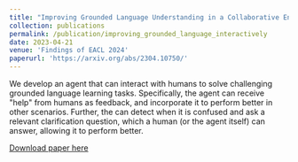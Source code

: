 ```yaml
---
title: "Improving Grounded Language Understanding in a Collaborative Environment by Interacting with Agents Through Help Feedback"
collection: publications
permalink: /publication/improving_grounded_language_interactively
date: 2023-04-21
venue: 'Findings of EACL 2024'
paperurl: 'https://arxiv.org/abs/2304.10750/'
---
```

We develop an agent that can interact with humans to solve challenging grounded language learning tasks. Specifically, the agent can receive "help" from humans as feedback, and incorporate it to perform better in other scenarios. Further, the can detect when it is confused and ask a relevant clarification question, which a human (or the agent itself) can answer, allowing it to perform better. 

[Download paper here](https://arxiv.org/abs/2304.10750/)
